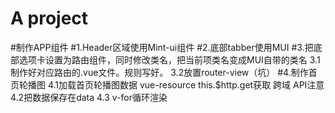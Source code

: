 # A project

#制作APP组件
#1.Header区域使用Mint-ui组件
#2.底部tabber使用MUI
#3.把底部选项卡设置为路由组件，同时修改类名，把当前项类名变成MUI自带的类名
    3.1制作好对应路由的.vue文件。规则写好。
    3.2放置router-view（坑）
#4.制作首页轮播图
    4.1加载首页轮播图数据     vue-resource this.$http.get获取    跨域   API注意
    4.2把数据保存在data
    4.3 v-for循环渲染
